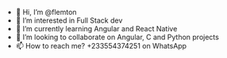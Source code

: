 - 👋 Hi, I’m @flemton
- 👀 I’m interested in Full Stack dev
- 🌱 I’m currently learning Angular and React Native
- 💞️ I’m looking to collaborate on Angular, C and Python projects
- 📫 How to reach me? +233554374251 on WhatsApp 

<!---
flemton/flemton is a ✨ special ✨ repository because its `README.md` (this file) appears on your GitHub profile.
You can click the Preview link to take a look at your changes.
--->
